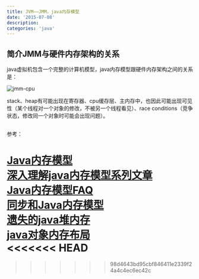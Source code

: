 ```yaml
---
title: JVM——JMM，java内存模型
date: '2015-07-08'
description:
categories: 'java'
---
```


## 简介JMM与硬件内存架构的关系

java虚拟机包含一个完整的计算机模型，java内存模型跟硬件内存架构之间的关系是：  

![jmm-cpu](https://farm1.staticflickr.com/328/19329026068_2c37a4027e.jpg)  

stack、heap有可能出现在寄存器、cpu缓存层、主内存中，也因此可能出现可见性（某个线程对一个对象的修改，不被另一个线程看见）、race conditions（竞争状态，修改同一个对象时可能会出现问题）。  

## 

参考：  

[Java内存模型](http://ifeve.com/java-memory-model-6/)  
[深入理解java内存模型系列文章](http://ifeve.com/java-memory-model-0/)  
[Java内存模型FAQ](http://ifeve.com/jmm-faq/)  
[同步和Java内存模型](http://ifeve.com/syn-jmm/)  
[遗失的java堆内存](http://it.deepinmind.com/jvm/2015/02/13/jvm-having-access-to-less-memory-than-xmx.html)  
[java对象内存布局](http://coderbee.net/index.php/java/20140811/979)  
<<<<<<< HEAD
=======
 
>>>>>>> 98d4643bd95cbf846411e2339f24a4c4ec6ec42c


